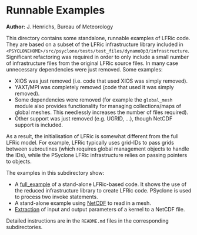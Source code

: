 # Runnable Examples

**Author:** J. Henrichs, Bureau of Meteorology

This directory contains some standalone, runnable examples of LFRic code.
They are based on a subset of the LFRic infrastructure library
included in
``<PSYCLONEHOME>/src/psyclone/tests/test_files/dynamo0p3/infrastructure``.
Significant refactoring was required in order to only include a
small number of infrastructure files from the original LFRic source files.
In many case unnecessary dependencies were just removed. Some examples:
- XIOS was just removed (i.e. code that used XIOS was simply removed).
- YAXT/MPI was completely removed (code that used it was simply removed).
- Some dependencies were removed (for example the ``global_mesh`` module
  also provides functionality for managing collections/maps of 
  global meshes. This needlessly increases the number of files required).
- Other support was just removed (e.g. UGRID, ...), though NetCDF
  support is included.

As a result, the initialisation of LFRic is somewhat different from
the full LFRic model. For example, LFRic typically uses grid-IDs to pass
grids between subroutines (which requires global management objects to handle
the IDs), while the PSyclone LFRic infrastructure relies on passing pointers
to objects.

The examples in this subdirectory show:
- A [full_example](./full_example) of a stand-alone LFRic-based code. It
  shows the use of the reduced infrastructure library to create LFRic code.
  PSyclone is used to process two invoke statements.
- A stand-alone example using [NetCDF](./full_example_netcdf) to read
  in a mesh.
- [Extraction](./full_example_extract) of input and output parameters
  of a kernel to a NetCDF file.

Detailed instructions are in the ``README.md`` files in the corresponding
subdirectories.

<!--
## Licence

-----------------------------------------------------------------------------

BSD 3-Clause License

Copyright (c) 2021, Science and Technology Facilities Council.
All rights reserved.

Redistribution and use in source and binary forms, with or without
modification, are permitted provided that the following conditions are met:

* Redistributions of source code must retain the above copyright notice, this
  list of conditions and the following disclaimer.

* Redistributions in binary form must reproduce the above copyright notice,
  this list of conditions and the following disclaimer in the documentation
  and/or other materials provided with the distribution.

* Neither the name of the copyright holder nor the names of its
  contributors may be used to endorse or promote products derived from
  this software without specific prior written permission.

THIS SOFTWARE IS PROVIDED BY THE COPYRIGHT HOLDERS AND CONTRIBUTORS
"AS IS" AND ANY EXPRESS OR IMPLIED WARRANTIES, INCLUDING, BUT NOT
LIMITED TO, THE IMPLIED WARRANTIES OF MERCHANTABILITY AND FITNESS
FOR A PARTICULAR PURPOSE ARE DISCLAIMED. IN NO EVENT SHALL THE
COPYRIGHT HOLDER OR CONTRIBUTORS BE LIABLE FOR ANY DIRECT, INDIRECT,
INCIDENTAL, SPECIAL, EXEMPLARY, OR CONSEQUENTIAL DAMAGES (INCLUDING,
BUT NOT LIMITED TO, PROCUREMENT OF SUBSTITUTE GOODS OR SERVICES;
LOSS OF USE, DATA, OR PROFITS; OR BUSINESS INTERRUPTION) HOWEVER
CAUSED AND ON ANY THEORY OF LIABILITY, WHETHER IN CONTRACT, STRICT
LIABILITY, OR TORT (INCLUDING NEGLIGENCE OR OTHERWISE) ARISING IN
ANY WAY OUT OF THE USE OF THIS SOFTWARE, EVEN IF ADVISED OF THE
POSSIBILITY OF SUCH DAMAGE.

------------------------------------------------------------------------------
-->

